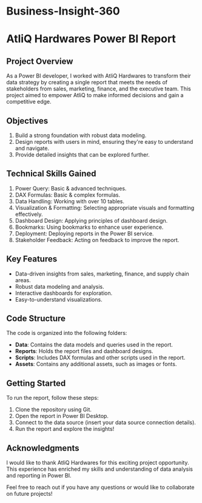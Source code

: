 # Business-Insight-360

**AtliQ Hardwares Power BI Report**
=====================================

**Project Overview**
------------------

As a Power BI developer, I worked with AtliQ Hardwares to transform their data strategy by creating a single report that meets the needs of stakeholders from sales, marketing, finance, and the executive team. This project aimed to empower AtliQ to make informed decisions and gain a competitive edge.

**Objectives**
--------------

1. Build a strong foundation with robust data modeling.
2. Design reports with users in mind, ensuring they're easy to understand and navigate.
3. Provide detailed insights that can be explored further.

**Technical Skills Gained**
---------------------------

1. Power Query: Basic & advanced techniques.
2. DAX Formulas: Basic & complex formulas.
3. Data Handling: Working with over 10 tables.
4. Visualization & Formatting: Selecting appropriate visuals and formatting effectively.
5. Dashboard Design: Applying principles of dashboard design.
6. Bookmarks: Using bookmarks to enhance user experience.
7. Deployment: Deploying reports in the Power BI service.
8. Stakeholder Feedback: Acting on feedback to improve the report.

**Key Features**
----------------

* Data-driven insights from sales, marketing, finance, and supply chain areas.
* Robust data modeling and analysis.
* Interactive dashboards for exploration.
* Easy-to-understand visualizations.

**Code Structure**
-----------------

The code is organized into the following folders:

* **Data**: Contains the data models and queries used in the report.
* **Reports**: Holds the report files and dashboard designs.
* **Scripts**: Includes DAX formulas and other scripts used in the report.
* **Assets**: Contains any additional assets, such as images or fonts.

**Getting Started**
-------------------

To run the report, follow these steps:

1. Clone the repository using Git.
2. Open the report in Power BI Desktop.
3. Connect to the data source (insert your data source connection details).
4. Run the report and explore the insights!

**Acknowledgments**
------------------

I would like to thank AtliQ Hardwares for this exciting project opportunity. This experience has enriched my skills and understanding of data analysis and reporting in Power BI.

Feel free to reach out if you have any questions or would like to collaborate on future projects!
